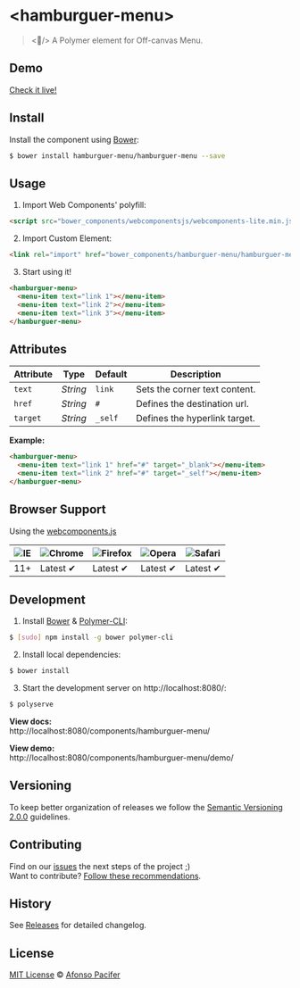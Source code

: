 # &lt;hamburguer-menu&gt;

> <🍔/> A Polymer element for Off-canvas Menu.


## Demo

[Check it live!](http://afonsopacifer.github.io/hamburguer-menu/)

## Install

Install the component using [Bower](http://bower.io/):

```sh
$ bower install hamburguer-menu/hamburguer-menu --save
```

## Usage

1. Import Web Components' polyfill:

```html
<script src="bower_components/webcomponentsjs/webcomponents-lite.min.js"></script>
```

2. Import Custom Element:

```html
<link rel="import" href="bower_components/hamburguer-menu/hamburguer-menu.html">
```

3. Start using it!

```html
<hamburguer-menu>
  <menu-item text="link 1"></menu-item>
  <menu-item text="link 2"></menu-item>
  <menu-item text="link 3"></menu-item>
</hamburguer-menu>
```

## Attributes

Attribute  | Type        | Default             | Description
---        | ---         | ---                 | ---
`text`   | *String*    | `link`    | Sets the corner text content.
`href` | *String*   | `#`             | Defines the destination url.
`target`     | *String*    | `_self`   | Defines the hyperlink target.

**Example:**

```html
<hamburguer-menu>
  <menu-item text="link 1" href="#" target="_blank"></menu-item>
  <menu-item text="link 2" href="#" target="_self"></menu-item>
</hamburguer-menu>
```

## Browser Support

Using the [webcomponents.js](https://github.com/WebComponents/webcomponentsjs)

![IE](https://cloud.githubusercontent.com/assets/398893/3528325/20373e76-078e-11e4-8e3a-1cb86cf506f0.png) | ![Chrome](https://cloud.githubusercontent.com/assets/398893/3528328/23bc7bc4-078e-11e4-8752-ba2809bf5cce.png) | ![Firefox](https://cloud.githubusercontent.com/assets/398893/3528329/26283ab0-078e-11e4-84d4-db2cf1009953.png) | ![Opera](https://cloud.githubusercontent.com/assets/398893/3528330/27ec9fa8-078e-11e4-95cb-709fd11dac16.png) | ![Safari](https://cloud.githubusercontent.com/assets/398893/3528331/29df8618-078e-11e4-8e3e-ed8ac738693f.png)
--- | --- | --- | --- | --- |
11+ | Latest ✔ | Latest ✔ | Latest ✔ | Latest ✔

## Development

1. Install [Bower](http://bower.io/) & [Polymer-CLI](https://www.polymer-project.org/1.0/docs/tools/polymer-cli):

```sh
$ [sudo] npm install -g bower polymer-cli
```

2. Install local dependencies:

```sh
$ bower install
```

3. Start the development server on http://localhost:8080/:

```sh
$ polyserve
```

**View docs:**<br>
http://localhost:8080/components/hamburguer-menu/

**View demo:**<br>
http://localhost:8080/components/hamburguer-menu/demo/

## Versioning

To keep better organization of releases we follow the [Semantic Versioning 2.0.0](http://semver.org/) guidelines.

## Contributing
Find on our [issues](https://github.com/afonsopacifer/hamburguer-menu/issues/) the next steps of the project ;)
<br>
Want to contribute? [Follow these recommendations](https://github.com/afonsopacifer/hamburguer-menu/blob/master/CONTRIBUTING.md).

## History
See [Releases](https://github.com/afonsopacifer/hamburguer-menu/releases) for detailed changelog.

## License
[MIT License](https://github.com/afonsopacifer/hamburguer-menu/blob/master/LICENSE.md) © [Afonso Pacifer](http://afonsopacifer.com/)
